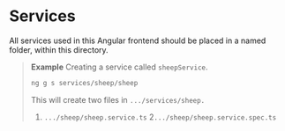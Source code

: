 # Services

All services used in this Angular frontend should be placed in a named folder, within this directory.

> **Example**
> Creating a service called `sheepService`.
>
> ```bash
> ng g s services/sheep/sheep
> ```
>
> This will create two files in `.../services/sheep.`
>
> 1. `.../sheep/sheep.service.ts`
>    2`.../sheep/sheep.service.spec.ts`
